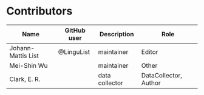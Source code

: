 # Contributors

Name | GitHub user | Description | Role
--- | --- | --- | ---
Johann-Mattis List | @LinguList | maintainer | Editor
Mei-Shin Wu | | maintainer | Other
Clark, E. R. | | data collector | DataCollector, Author
